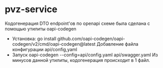 # pvz-service

Кодогенерация DTO endpoint'ов по openapi схеме была сделана с помощью утилиты oapi-codegen
* Установка: go install github.com/oapi-codegen/oapi-codegen/v2/cmd/oapi-codegen@latest
Добавление файла конфигурации api/config,yaml
* Запуск oapi-codegen --config=api/config.yaml api/swagger.yaml
Из минусов данной утилиты, кодогенерация происходит в 1 файл.
